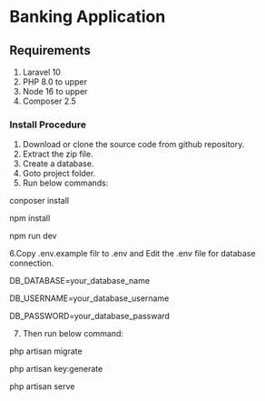 
# Banking Application

## Requirements

1. Laravel 10
2. PHP 8.0 to upper
3. Node 16 to upper
4. Composer 2.5

### Install Procedure

1. Download or clone the source code from github repository.
2. Extract the zip file.
3. Create a database.
4. Goto project folder.
5. Run below commands:

conposer install

npm install

npm run dev

6.Copy .env.example filr to .env and Edit the .env file for database connection.

DB_DATABASE=your_database_name

DB_USERNAME=your_database_username

DB_PASSWORD=your_database_passward

7. Then run below command:

php artisan migrate

php artisan key:generate

php artisan serve
